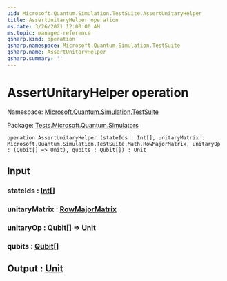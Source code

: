 ```yaml
---
uid: Microsoft.Quantum.Simulation.TestSuite.AssertUnitaryHelper
title: AssertUnitaryHelper operation
ms.date: 3/26/2021 12:00:00 AM
ms.topic: managed-reference
qsharp.kind: operation
qsharp.namespace: Microsoft.Quantum.Simulation.TestSuite
qsharp.name: AssertUnitaryHelper
qsharp.summary: ''
---
```


# AssertUnitaryHelper operation

Namespace: [Microsoft.Quantum.Simulation.TestSuite](xref:Microsoft.Quantum.Simulation.TestSuite)

Package: [Tests.Microsoft.Quantum.Simulators](https://nuget.org/packages/Tests.Microsoft.Quantum.Simulators)




```qsharp
operation AssertUnitaryHelper (stateIds : Int[], unitaryMatrix : Microsoft.Quantum.Simulation.TestSuite.Math.RowMajorMatrix, unitaryOp : (Qubit[] => Unit), qubits : Qubit[]) : Unit
```


## Input

### stateIds : [Int](xref:microsoft.quantum.lang-ref.int)[]




### unitaryMatrix : [RowMajorMatrix](xref:Microsoft.Quantum.Simulation.TestSuite.Math.RowMajorMatrix)




### unitaryOp : [Qubit](xref:microsoft.quantum.lang-ref.qubit)[] => [Unit](xref:microsoft.quantum.lang-ref.unit) 




### qubits : [Qubit](xref:microsoft.quantum.lang-ref.qubit)[]





## Output : [Unit](xref:microsoft.quantum.lang-ref.unit)

